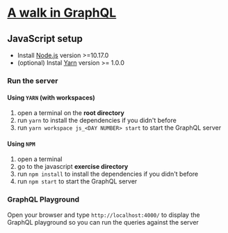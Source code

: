 # [A walk in GraphQL](../README.md)

## JavaScript setup

- Install [Node.js](https://nodejs.org/en/download/releases/) version >=10.17.0
- (optional) Instal [Yarn](https://classic.yarnpkg.com/en/docs/install/) version >= 1.0.0

### Run the server

#### Using `YARN` (with workspaces)

1. open a terminal on the **root directory**
2. run `yarn` to install the dependencies if you didn't before
3. run `yarn workspace js_<DAY NUMBER> start` to start the GraphQL server

#### Using `NPM`

1. open a terminal
2. go to the javascript **exercise directory**
3. run `npm install` to install the dependencies if you didn't before
4. run `npm start` to start the GraphQL server

### GraphQL Playground

Open your browser and type `http://localhost:4000/` to display the GraphQL playground so you can run the queries against the server
